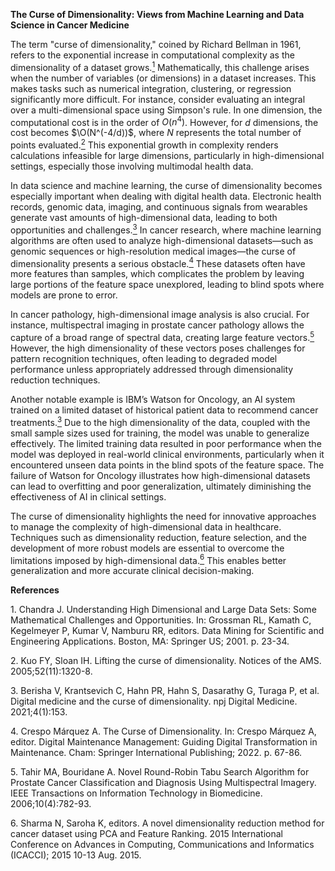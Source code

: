 ﻿**The Curse of Dimensionality: Views from Machine Learning and Data Science in Cancer Medicine**

The term "curse of dimensionality," coined by Richard Bellman in 1961, refers to the exponential increase in computational complexity as the dimensionality of a dataset grows.[<sup>1</sup>](#_enref_1 "Chandra, 2001 #313") Mathematically, this challenge arises when the number of variables (or dimensions) in a dataset increases. This makes tasks such as numerical integration, clustering, or regression significantly more difficult. For instance, consider evaluating an integral over a multi-dimensional space using Simpson's rule. In one dimension, the computational cost is in the order of $O(n^4)$. However, for $`d`$ dimensions, the cost becomes $`\O(N^(-4/d))`$, where $`N`$ represents the total number of points evaluated.[<sup>2</sup>](#_enref_2 "Kuo, 2005 #318") This exponential growth in complexity renders calculations infeasible for large dimensions, particularly in high-dimensional settings, especially those involving multimodal health data.

In data science and machine learning, the curse of dimensionality becomes especially important when dealing with digital health data. Electronic health records, genomic data, imaging, and continuous signals from wearables generate vast amounts of high-dimensional data, leading to both opportunities and challenges.[<sup>3</sup>](#_enref_3 "Berisha, 2021 #314") In cancer research, where machine learning algorithms are often used to analyze high-dimensional datasets—such as genomic sequences or high-resolution medical images—the curse of dimensionality presents a serious obstacle.[<sup>4</sup>](#_enref_4 "Crespo Márquez, 2022 #315") These datasets often have more features than samples, which complicates the problem by leaving large portions of the feature space unexplored, leading to blind spots where models are prone to error.

In cancer pathology, high-dimensional image analysis is also crucial. For instance, multispectral imaging in prostate cancer pathology allows the capture of a broad range of spectral data, creating large feature vectors.[<sup>5</sup>](#_enref_5 "Tahir, 2006 #316") However, the high dimensionality of these vectors poses challenges for pattern recognition techniques, often leading to degraded model performance unless appropriately addressed through dimensionality reduction techniques.

Another notable example is IBM’s Watson for Oncology, an AI system trained on a limited dataset of historical patient data to recommend cancer treatments.[<sup>3</sup>](#_enref_3 "Berisha, 2021 #314") Due to the high dimensionality of the data, coupled with the small sample sizes used for training, the model was unable to generalize effectively. The limited training data resulted in poor performance when the model was deployed in real-world clinical environments, particularly when it encountered unseen data points in the blind spots of the feature space. The failure of Watson for Oncology illustrates how high-dimensional datasets can lead to overfitting and poor generalization, ultimately diminishing the effectiveness of AI in clinical settings.

The curse of dimensionality highlights the need for innovative approaches to manage the complexity of high-dimensional data in healthcare. Techniques such as dimensionality reduction, feature selection, and the development of more robust models are essential to overcome the limitations imposed by high-dimensional data.[<sup>6</sup>](#_enref_6 "Sharma, 2015 #317") This enables better generalization and more accurate clinical decision-making.


**References**

<a name="_enref_1"></a>1.	Chandra J. Understanding High Dimensional and Large Data Sets: Some Mathematical Challenges and Opportunities. In: Grossman RL, Kamath C, Kegelmeyer P, Kumar V, Namburu RR, editors. Data Mining for Scientific and Engineering Applications. Boston, MA: Springer US; 2001. p. 23-34.

<a name="_enref_2"></a>2.	Kuo FY, Sloan IH. Lifting the curse of dimensionality. Notices of the AMS. 2005;52(11):1320-8.

<a name="_enref_3"></a>3.	Berisha V, Krantsevich C, Hahn PR, Hahn S, Dasarathy G, Turaga P, et al. Digital medicine and the curse of dimensionality. npj Digital Medicine. 2021;4(1):153.

<a name="_enref_4"></a>4.	Crespo Márquez A. The Curse of Dimensionality. In: Crespo Márquez A, editor. Digital Maintenance Management: Guiding Digital Transformation in Maintenance. Cham: Springer International Publishing; 2022. p. 67-86.

<a name="_enref_5"></a>5.	Tahir MA, Bouridane A. Novel Round-Robin Tabu Search Algorithm for Prostate Cancer Classification and Diagnosis Using Multispectral Imagery. IEEE Transactions on Information Technology in Biomedicine. 2006;10(4):782-93.

<a name="_enref_6"></a>6.	Sharma N, Saroha K, editors. A novel dimensionality reduction method for cancer dataset using PCA and Feature Ranking. 2015 International Conference on Advances in Computing, Communications and Informatics (ICACCI); 2015 10-13 Aug. 2015.


